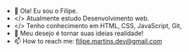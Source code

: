 - 👋 Ola! Eu sou o Filipe.
- </> Atualmente estudo Desenvolvimento web.
- </> Tenho conhecimento em HTML, CSS, JavaScript, Git, 
- 🌱 Meu desejo é tornar suas ideias realidade!
- 📫 How to reach me: filipe.martins.dev@gmail.com

<!---
FilipeMartins-dev/FilipeMartins-dev is a ✨ special ✨ repository because its `README.md` (this file) appears on your GitHub profile.
You can click the Preview link to take a look at your changes.
--->
